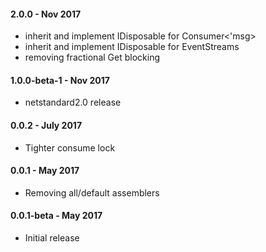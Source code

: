 #### 2.0.0 - Nov 2017
* inherit and implement IDisposable for Consumer<'msg> 
* inherit and implement IDisposable for EventStreams
* removing fractional Get blocking 

#### 1.0.0-beta-1 - Nov 2017
* netstandard2.0 release

#### 0.0.2 - July 2017
* Tighter consume lock

#### 0.0.1 - May 2017
* Removing all/default assemblers

#### 0.0.1-beta - May 2017
* Initial release
